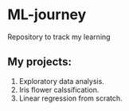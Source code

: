 # ML-journey 

Repository to track my learning

## My projects:

1. Exploratory data analysis.
2. Iris flower calssification.
3. Linear regression from scratch.